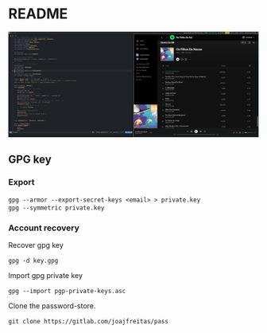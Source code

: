 # README

![dektop](screenshot.png)

## GPG key

### Export

    gpg --armor --export-secret-keys <email> > private.key
	gpg --symmetric private.key

### Account recovery

Recover gpg key

	gpg -d key.gpg

Import gpg private key

	gpg --import pgp-private-keys.asc

Clone the password-store.

	git clone https://gitlab.com/joajfreitas/pass
